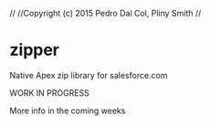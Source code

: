 //
//Copyright (c) 2015 Pedro Dal Col, Pliny Smith
//

# zipper
Native Apex zip library
for salesforce.com

WORK IN PROGRESS

More info in the coming weeks
